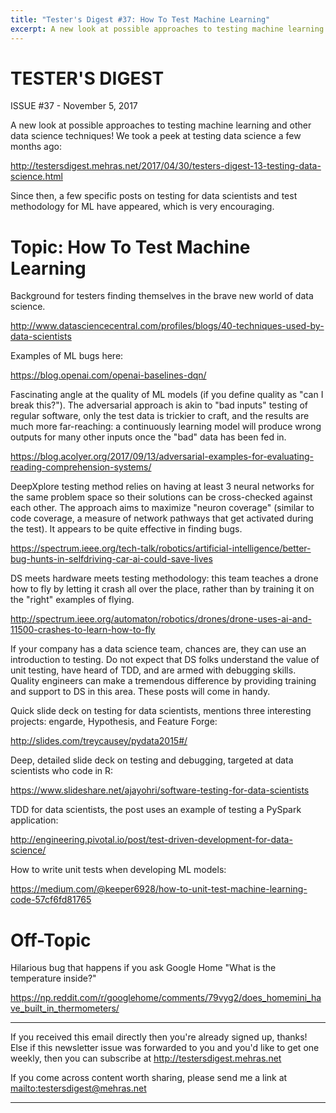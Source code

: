 ```yaml
---
title: "Tester's Digest #37: How To Test Machine Learning"
excerpt: A new look at possible approaches to testing machine learning and other data science techniques.
---
```


TESTER'S DIGEST
===============
ISSUE #37 - November 5, 2017

A new look at possible approaches to testing machine learning and other data science techniques! We took a peek at testing data science a few months ago:

<http://testersdigest.mehras.net/2017/04/30/testers-digest-13-testing-data-science.html>

Since then, a few specific posts on testing for data scientists and test methodology for ML have appeared, which is very encouraging.

Topic: How To Test Machine Learning
===================================

Background for testers finding themselves in the brave new world of data science.

<http://www.datasciencecentral.com/profiles/blogs/40-techniques-used-by-data-scientists>

Examples of ML bugs here:

<https://blog.openai.com/openai-baselines-dqn/>

Fascinating angle at the quality of ML models (if you define quality as "can I break this?"). The adversarial approach is akin to "bad inputs" testing of regular software, only the test data is trickier to craft, and the results are much more far-reaching: a continuously learning model will produce wrong outputs for many other inputs once the "bad" data has been fed in.

<https://blog.acolyer.org/2017/09/13/adversarial-examples-for-evaluating-reading-comprehension-systems/>

DeepXplore testing method relies on having at least 3 neural networks for the same problem space so their solutions can be cross-checked against each other. The approach aims to maximize "neuron coverage" (similar to code coverage, a measure of network pathways that get activated during the test). It appears to be quite effective in finding bugs.

<https://spectrum.ieee.org/tech-talk/robotics/artificial-intelligence/better-bug-hunts-in-selfdriving-car-ai-could-save-lives>

DS meets hardware meets testing methodology: this team teaches a drone how to fly by letting it crash all over the place, rather than by training it on the "right" examples of flying.

<http://spectrum.ieee.org/automaton/robotics/drones/drone-uses-ai-and-11500-crashes-to-learn-how-to-fly>

If your company has a data science team, chances are, they can use an introduction to testing. Do not expect that DS folks understand the value of unit testing, have heard of TDD, and are armed with debugging skills. Quality engineers can make a tremendous difference by providing training and support to DS in this area. These posts will come in handy.

Quick slide deck on testing for data scientists, mentions three interesting projects: engarde, Hypothesis, and Feature Forge:

<http://slides.com/treycausey/pydata2015#/>

Deep, detailed slide deck on testing and debugging, targeted at data scientists who code in R:

<https://www.slideshare.net/ajayohri/software-testing-for-data-scientists>

TDD for data scientists, the post uses an example of testing a PySpark application:

<http://engineering.pivotal.io/post/test-driven-development-for-data-science/>

How to write unit tests when developing ML models:

<https://medium.com/@keeper6928/how-to-unit-test-machine-learning-code-57cf6fd81765>

Off-Topic
=========

Hilarious bug that happens if you ask Google Home "What is the temperature inside?"

<https://np.reddit.com/r/googlehome/comments/79vyg2/does_homemini_have_built_in_thermometers/>

---

If you received this email directly then you're already signed up, thanks! Else
if this newsletter issue was forwarded to you and you'd like to get one weekly,
then you can subscribe at <http://testersdigest.mehras.net>

If you come across content worth sharing, please send me a link at
<mailto:testersdigest@mehras.net>

---
